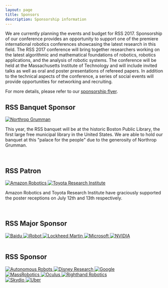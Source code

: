```yaml
---
layout: page
title: Sponsors
description: Sponsorship information
---
```


We are currently planning the events and budget for RSS 2017. Sponsorship of
our conference provides an opportunity to support one of the premiere
international robotics conferences showcasing the latest research in this
field. The RSS 2017 conference will bring together researchers working on the
latest algorithmic and mathematical foundations of robotics, robotics
applications, and the analysis of robotic systems. The conference will be held
at the Massachusetts Institute of Technology and will include invited talks as
well as oral and poster presentations of refereed papers. In addition to the
technical aspects of the conference, a series of social events will
provide opportunities for networking and recruiting.

For more details, please refer to our [sponsorship flyer](/docs/RSS2017_Sponsorship.pdf).

<div class="text-center" id="ss-banquet">
<h2>RSS Banquet Sponsor</h2>

<a href="http://www.northropgrumman.com/">
  <img src="{{ site.baseurl }}/images/sponsors/northropgrumman.png"
       alt="Northrop Grumman"/>
</a>

<p class="text-left">
This year, the RSS banquet will be at the historic Boston Public Library, the
first large free municipal library in the United States. We are able to hold our
banquet at this "palace for the people" due to the generosity of Northrop
Grumman.
</p>
</div>

<br/>

<div class="text-center" id="ss-patron">
<h2>RSS Patron</h2>

<a href="https://www.amazonrobotics.com/">
  <img src="{{ site.baseurl }}/images/sponsors/amazonrobotics.jpg"
       alt="Amazon Robotics"/>
</a>

<a href="http://www.tri.global/">
  <img src="{{ site.baseurl }}/images/sponsors/tri.png"
       alt="Toyota Research Institute"/>
</a>

<p class="text-left">
Amazon Robotics and Toyota Research Institute have graciously supported the
poster receptions on July 12th and 13th respectively.
</p>
</div>

<br/>

<div class="text-center" id="ss-major">
<h2>RSS Major Sponsor</h2>
<a href="http://www.baidu.com/">
  <img src="{{ site.baseurl }}/images/sponsors/baidu.png"
       alt="Baidu"/>
</a>

<a href="http://www.irobot.com/">
  <img src="{{ site.baseurl }}/images/sponsors/irobot.jpg"
       alt="iRobot" style="margin-bottom: -18px;"/>
</a>

<a href="http://www.lockheedmartin.com/">
  <img src="{{ site.baseurl }}/images/sponsors/lockheedmartin.png"
       alt="Lockheed Martin"/>
</a>

<a href="https://www.microsoft.com/">
  <img src="{{ site.baseurl }}/images/sponsors/microsoft.png"
       alt="Microsoft"/>
</a>

<a href="http://www.nvidia.com/">
  <img src="{{ site.baseurl }}/images/sponsors/nvidia.png"
       alt="NVIDIA"/>
</a>
</div>

<br/>

<div class="text-center" id="ss-sponsor">
<h2>RSS Sponsor</h2>
<a href="https://www.springer.com/engineering/control/journal/10514">
  <img src="{{ site.baseurl }}/images/sponsors/autonomousrobots.png"
       alt="Autonomous Robots"/>
</a>

<a href="https://www.disneyresearch.com/">
  <img src="{{ site.baseurl }}/images/sponsors/disneyresearch.png"
       alt="Disney Research"/>
</a>

<a href="https://www.google.com/">
  <img src="{{ site.baseurl }}/images/sponsors/google.jpg"
       alt="Google"/>
</a>

<br/>

<a href="https://www.massrobotics.org/">
  <img src="{{ site.baseurl }}/images/sponsors/massrobotics.png"
       alt="MassRobotics"/>
</a>

<a href="https://www.oculus.com/">
  <img src="{{ site.baseurl }}/images/sponsors/oculus.png"
       alt="Oculus"/>
</a>

<a href="https://www.righthandrobotics.com/">
  <img src="{{ site.baseurl }}/images/sponsors/righthandrobotics.png"
       alt="Righthand Robotics"/>
</a>

<br/>

<a href="https://www.skydio.com/">
  <img src="{{ site.baseurl }}/images/sponsors/skydio.png"
       alt="Skydio"/>
</a>

<a href="https://www.uber.com/info/atg/">
  <img src="{{ site.baseurl }}/images/sponsors/uber.jpg"
       alt="Uber" style="margin-bottom: -2px;"/>
</a>
</div>

<br/><br/>
